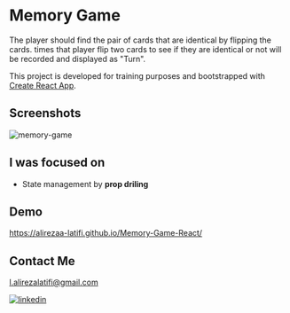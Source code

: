 # Memory Game

The player should find the pair of cards that are identical by flipping the cards. times that player flip two cards to see if they are identical or not will be recorded and displayed as "Turn".

This project is developed for training purposes and bootstrapped with [Create React App](https://github.com/facebook/create-react-app).

## Screenshots

![memory-game](https://user-images.githubusercontent.com/92823582/185785425-a9311d50-1053-4543-bdce-ff9ca62d72fc.png)

## I was focused on

- State management by **prop driling**

## Demo

https://alirezaa-latifi.github.io/Memory-Game-React/

## Contact Me

l.alirezalatifi@gmail.com

[![linkedin](https://img.shields.io/badge/linkedin-0A66C2?style=for-the-badge&logo=linkedin&logoColor=white)](https://www.linkedin.com/in/alirezalatifi/)

